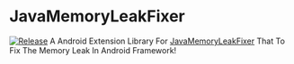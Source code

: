 # JavaMemoryLeakFixer
[![Release](https://jitpack.io/v/Carlos2927/AndroidPlatformMemoryWatcher.svg)](https://jitpack.io/#Carlos2927/AndroidPlatformMemoryWatcher)
A Android Extension Library For [JavaMemoryLeakFixer](https://jitpack.io/#Carlos2927/JavaMemoryLeakFixer) That To Fix The Memory Leak In Android Framework!
